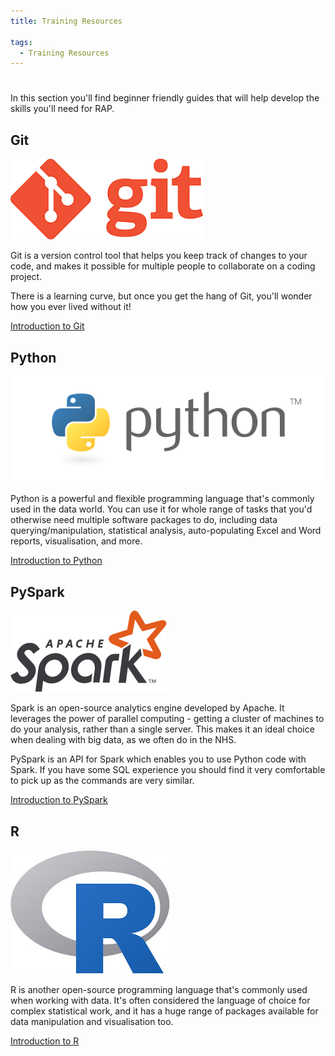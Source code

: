 ```yaml
---
title: Training Resources

tags: 
  - Training Resources
---
```


#

In this section you'll find beginner friendly guides that will help develop the skills you'll need for RAP.

## Git

<img src="../images/git-logo.png" />

Git is a version control tool that helps you keep track of changes to your code, and makes it possible for multiple people to collaborate on a coding project.

There is a learning curve, but once you get the hang of Git, you'll wonder how you ever lived without it!

<a href="git/introduction-to-git">Introduction to Git</a>

## Python

<img src="../images/python-logo-master-v3-TM.png" />

Python is a powerful and flexible programming language that's commonly used in the data world. You can use it for whole range of tasks that you'd otherwise need multiple software packages to do, including data querying/manipulation, statistical analysis, auto-populating Excel and Word reports, visualisation, and more.

<a href="python/intro-to-python">Introduction to Python</a>

## PySpark

<img src="../images/Apache_Spark_logo.png" />

Spark is an open-source analytics engine developed by Apache. It leverages the power of parallel computing - getting a cluster of machines to do your analysis, rather than a single server. This makes it an ideal choice when dealing with big data, as we often do in the NHS.

PySpark is an API for Spark which enables you to use Python code with Spark. If you have some SQL experience you should find it very comfortable to pick up as the commands are very similar.

<a href="pyspark">Introduction to PySpark</a>

## R

<img src="../images/R-logo.jpg" />

R is another open-source programming language that's commonly used when working with data. It's often considered the language of choice for complex statistical work, and it has a huge range of packages available for data manipulation and visualisation too.

<a href="R">Introduction to R</a>
